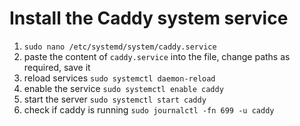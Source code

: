 # Install the Caddy system service

1. `sudo nano /etc/systemd/system/caddy.service`
2. paste the content of `caddy.service` into the file, change paths as required, save it
3. reload services `sudo systemctl daemon-reload`
4. enable the service `sudo systemctl enable caddy`
5. start the server `sudo systemctl start caddy`
6. check if caddy is running `sudo journalctl -fn 699 -u caddy`
